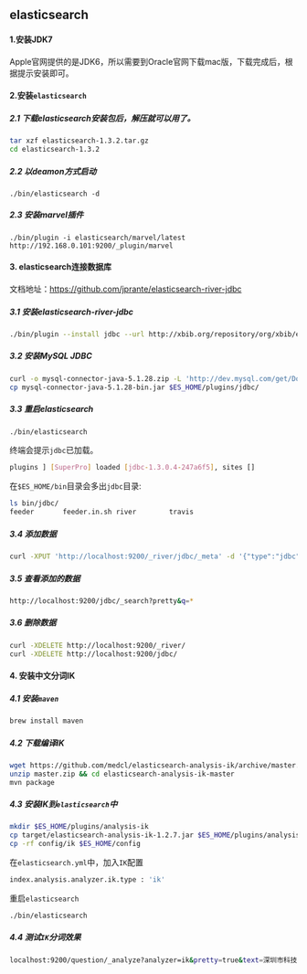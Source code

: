 ## elasticsearch

#### 1.安装JDK7
Apple官网提供的是JDK6，所以需要到Oracle官网下载mac版，下载完成后，根据提示安装即可。

#### 2.安装`elasticsearch`
##### 2.1 下载elasticsearch安装包后，解压就可以用了。
```sh
tar xzf elasticsearch-1.3.2.tar.gz 
cd elasticsearch-1.3.2
```
##### 2.2 以deamon方式启动
```
./bin/elasticsearch -d
```
##### 2.3 安装marvel插件
```
./bin/plugin -i elasticsearch/marvel/latest
http://192.168.0.101:9200/_plugin/marvel
```

#### 3. elasticsearch连接数据库
文档地址：https://github.com/jprante/elasticsearch-river-jdbc
##### 3.1 安装elasticsearch-river-jdbc
```sh
./bin/plugin --install jdbc --url http://xbib.org/repository/org/xbib/elasticsearch/plugin/elasticsearch-river-jdbc/1.3.0.4/elasticsearch-river-jdbc-1.3.0.4-plugin.zip
```

##### 3.2 安装MySQL JDBC
```sh
curl -o mysql-connector-java-5.1.28.zip -L 'http://dev.mysql.com/get/Downloads/Connector-J/mysql-connector-java-5.1.28.zip/from/http://cdn.mysql.com/'
cp mysql-connector-java-5.1.28-bin.jar $ES_HOME/plugins/jdbc/
```
##### 3.3 重启elasticsearch
```sh
./bin/elasticsearch
```
终端会提示`jdbc`已加载。
```sh
plugins ] [SuperPro] loaded [jdbc-1.3.0.4-247a6f5], sites []
```
在`$ES_HOME/bin`目录会多出`jdbc`目录:
```sh
ls bin/jdbc/
feeder       feeder.in.sh river        travis
```

##### 3.4 添加数据
```sh
curl -XPUT 'http://localhost:9200/_river/jdbc/_meta' -d '{"type":"jdbc", "jdbc":{"url":"jdbc:mysql://localhost:3306/user", "user": "root", "password":"", "sql":"select * from user_info_0"}}'
```

##### 3.5 查看添加的数据
```sh
http://localhost:9200/jdbc/_search?pretty&q=*
```

##### 3.6 删除数据
```sh
curl -XDELETE http://localhost:9200/_river/
curl -XDELETE http://localhost:9200/jdbc/
```

#### 4. 安装中文分词IK

##### 4.1 安装`maven`
```sh
brew install maven
```

##### 4.2 下载编译IK
```sh
wget https://github.com/medcl/elasticsearch-analysis-ik/archive/master.zip
unzip master.zip && cd elasticsearch-analysis-ik-master
mvn package
```

##### 4.3 安装IK到`elasticsearch`中
```sh
mkdir $ES_HOME/plugins/analysis-ik
cp target/elasticsearch-analysis-ik-1.2.7.jar $ES_HOME/plugins/analysis-ik
cp -rf config/ik $ES_HOME/config
```
在`elasticsearch.yml`中，加入`IK`配置
```sh
index.analysis.analyzer.ik.type : 'ik'
```
重启`elasticsearch`
```sh
./bin/elasticsearch
```

##### 4.4 测试`IK`分词效果
```sh
localhost:9200/question/_analyze?analyzer=ik&pretty=true&text=深圳市科技园赋安科技大厦
```
